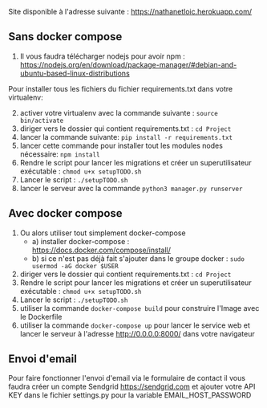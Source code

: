 Site disponible à l'adresse suivante : https://nathanetloic.herokuapp.com/

## Sans docker compose

1. Il vous faudra télécharger nodejs pour avoir npm : 
https://nodejs.org/en/download/package-manager/#debian-and-ubuntu-based-linux-distributions

Pour installer tous les fichiers du fichier requirements.txt dans votre virtualenv:

2. activer votre virtualenv avec la commande suivante : ```source bin/activate```
3. diriger vers le dossier qui contient requirements.txt : ```cd Project```
4. lancer la commande suivante: ```pip install -r requirements.txt```
5. lancer cette commande pour installer tout les modules nodes nécessaire: ```npm install```
6. Rendre le script pour lancer les migrations et créer un superutilisateur exécutable : ```chmod u+x setupTODO.sh```
7. Lancer le script : ```./setupTODO.sh```
8. lancer le serveur avec la commande ```python3 manager.py runserver```

## Avec docker compose

1. Ou alors utiliser tout simplement docker-compose
   - a) installer docker-compose : https://docs.docker.com/compose/install/ 
   - b) si ce n'est pas déjà fait s'ajouter dans le groupe docker : ```sudo usermod -aG docker $USER```
2. diriger vers le dossier qui contient requirements.txt : ```cd Project```
3. Rendre le script pour lancer les migrations et créer un superutilisateur exécutable : ```chmod u+x setupTODO.sh```
4. Lancer le script : ```./setupTODO.sh```
5. utiliser la commande ```docker-compose build``` pour construire l'Image avec le Dockerfile
6. utiliser la commande ```docker-compose up``` pour lancer le service web et lancer le serveur à l'adresse http://0.0.0.0:8000/ dans votre navigateur


## Envoi d'email

Pour faire fonctionner l'envoi d'email via le formulaire de contact il vous faudra créer un compte Sendgrid  https://sendgrid.com et ajouter votre API KEY dans le fichier settings.py pour la variable EMAIL_HOST_PASSWORD 
